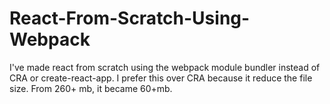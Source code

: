 # React-From-Scratch-Using-Webpack
I've made react from scratch using the webpack module bundler instead of CRA or create-react-app. I prefer this over CRA because it reduce the file size. From 260+ mb, it became 60+mb. 
